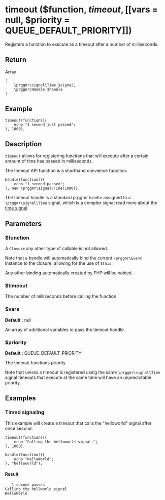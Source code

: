 # timeout ($function, $timeout, [[$vars = null, $priority = QUEUE_DEFAULT_PRIORITY]])

Registers a function to execute as a timeout after a number of milliseconds.

## Return

Array

    [
        \prggmr\signal\Time $signal,
        \prggmr\Handle $handle
    ]

## Example

    timeout(function(){
        echo "1 second just passed";
    }, 1000);

## Description

```timeout``` allows for registering functions that will execute after a certain amount of time has
passed in milliseconds.

The timeout API function is a shorthand convience function: 

    handle(function(){
        echo "1 second passed";
    }, new \prggmr\signal\Time(1000));

The timeout handle is a standard prggmr ```handle``` assigned to a ```\prggmr\signal\Time``` signal,
which is a complex signal read more about the <a href="../signals/time.html">time signal</a>.

## Parameters

### $function

A ```Closure``` any other type of callable is not allowed.

Note that a handle will automatically bind the current ```\prggmr\Event``` instance to the closure, allowing for the use of ```$this```. 

Any other binding automatically created by PHP will be voided.

### $timeout

The number of milliseconds before calling the function.

### $vars
__Default :__ null

An array of additional variables to pass the timeout handle.

### $priority
__Default :__ QUEUE_DEFAULT_PRIORITY

The timeout functions priority

Note that unless a timeout is registered using the same ```\prggmr\signal\Time``` signal timeouts
that execute at the same time will have an unpredictable priority.

## Examples

### Timed signaling

This example will create a timeout that calls the "helloworld" signal after once second.

    timeout(function(){
        echo "Calling the helloworld signal.";
    }, 1000);

    handle(function(){
        echo "HelloWorld";
    }, "helloworld");

#### Result

    -- 1 second passes
    Calling the hellworld signal
    HelloWorld